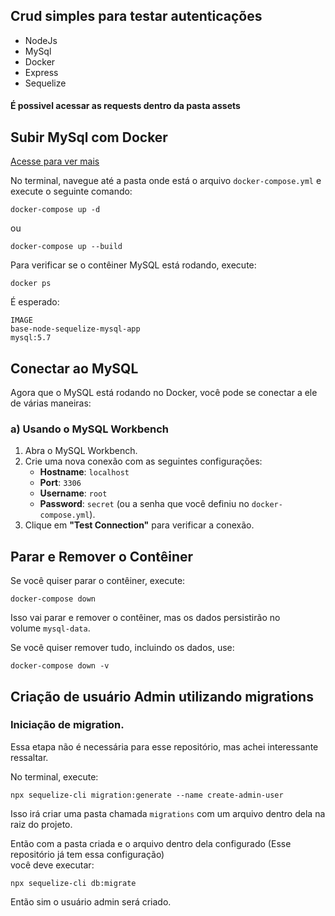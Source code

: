 ## Crud simples para testar autenticações

- NodeJs
- MySql
- Docker
- Express
- Sequelize

#### É possivel acessar as requests dentro da pasta assets

## Subir MySql com Docker

[Acesse para ver mais](https://moored-cloth-8a0.notion.site/MySql-198a8307e2988040b473f04f9b12f719?pvs=4)

No terminal, navegue até a pasta onde está o arquivo `docker-compose.yml` e execute o seguinte comando:

```
docker-compose up -d
```

ou

```
docker-compose up --build
```

Para verificar se o contêiner MySQL está rodando, execute:

```
docker ps
```

É esperado:

```
IMAGE
base-node-sequelize-mysql-app
mysql:5.7
```

## **Conectar ao MySQL**

Agora que o MySQL está rodando no Docker, você pode se conectar a ele de várias maneiras:

### a) **Usando o MySQL Workbench**

1. Abra o MySQL Workbench.
2. Crie uma nova conexão com as seguintes configurações:
   - **Hostname**: `localhost`
   - **Port**: `3306`
   - **Username**: `root`
   - **Password**: `secret` (ou a senha que você definiu no `docker-compose.yml`).
3. Clique em **"Test Connection"** para verificar a conexão.

## **Parar e Remover o Contêiner**

Se você quiser parar o contêiner, execute:

```
docker-compose down
```

Isso vai parar e remover o contêiner, mas os dados persistirão no volume `mysql-data`. <br>

Se você quiser remover tudo, incluindo os dados, use:

```
docker-compose down -v
```

## Criação de usuário Admin utilizando migrations

### Iniciação de migration. <br>

Essa etapa não é necessária para esse repositório, mas achei interessante ressaltar.

No terminal, execute:

```
npx sequelize-cli migration:generate --name create-admin-user
```

Isso irá criar uma pasta chamada `migrations` com um arquivo dentro dela na raiz do projeto.

Então com a pasta criada e o arquivo dentro dela configurado (Esse repositório já tem essa configuração)<br>
você deve executar:

```
npx sequelize-cli db:migrate
```

Então sim o usuário admin será criado.
